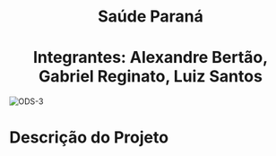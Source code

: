 
<h1 align="center"> Saúde Paraná </h1>

<h1 align="center">Integrantes: Alexandre Bertão, Gabriel Reginato, Luiz Santos
</h1>

![ODS-3](https://github.com/user-attachments/assets/4d320234-a24d-4280-8276-d4a41e2bbb05)

# Descrição do Projeto




